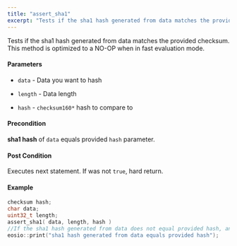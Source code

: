 ```yaml
---
title: "assert_sha1"
excerpt: "Tests if the sha1 hash generated from data matches the provided checksum."
---
```

Tests if the sha1 hash generated from data matches the provided checksum. This method is optimized to a NO-OP when in fast evaluation mode. 

#### Parameters
* `data` - Data you want to hash 

* `length` - Data length 

* `hash` - `checksum160*` hash to compare to

#### Precondition
**sha1 hash** of `data` equals provided `hash` parameter. 

#### Post Condition
Executes next statement. If was not `true`, hard return.

#### Example

```cpp
checksum hash;
char data;
uint32_t length;
assert_sha1( data, length, hash )
//If the sha1 hash generated from data does not equal provided hash, anything below will never fire.
eosio::print("sha1 hash generated from data equals provided hash");
```